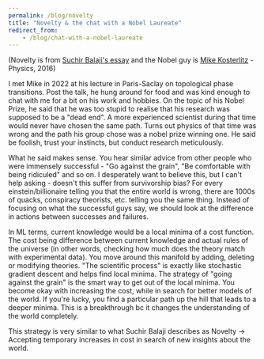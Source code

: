 ```yaml
---
permalink: /blog/novelty
title: "Novelty & the chat with a Nobel Laureate"
redirect_from: 
    - /blog/chat-with-a-nobel-laureate
---
```

(Novelty is from [Suchir Balaji's essay]((https://docs.google.com/document/d/1ItRqrpgQHJ05rQx0zc26t1_NgpUcw3znwTWpXxqH8uI/edit?tab=t.0#heading=h.qslpqdtnxw1r)) and the Nobel guy is [Mike Kosterlitz](https://en.wikipedia.org/wiki/J._Michael_Kosterlitz) - Physics, 2016)

I met Mike in 2022 at his lecture in Paris-Saclay on topological phase transitions. Post the talk, he hung around for food and was kind enough to chat with me for a bit on his work and hobbies. On the topic of his Nobel Prize, he said that he was too stupid to realise that his research was supposed to be a "dead end". A more experienced scientist during that time would never have chosen the same path. Turns out physics of that time was wrong and the path his group chose was a nobel prize winning one. He said be foolish, trust your instincts, but conduct research meticulously.  

What he said makes sense. You hear similar advice from other people who were immensely successful - "Go against the grain", "Be comfortable with being ridiculed" and so on. I desperately want to believe this, but I can't help asking - doesn't this suffer from survivorship bias? For every einstein/billionaire telling you that the entire world is wrong, there are 1000s of quacks, conspiracy theorists, etc. telling you the same thing. Instead of focusing on what the successful guys say, we should look at the difference in actions between successes and failures.  

In ML terms, current knowledge would be a local minima of a cost function. The cost being difference between current knowledge and actual rules of the universe (in other words, checking how much does the theory match with experimental data). You move around this manifold by adding, deleting or modifying theories. "The scientific process" is exactly like stochastic gradient descent and helps find local minima. The strategy of "going against the grain" is the smart way to get out of the local minima. You become okay with increasing the cost, while in search for better models of the world. If you're lucky, you find a particular path up the hill that leads to a deeper minima. This is a breakthrough bc it changes the understanding of the world completely.

This strategy is very similar to what Suchir Balaji describes as Novelty -> Accepting temporary increases in cost in search of new insights about the world.